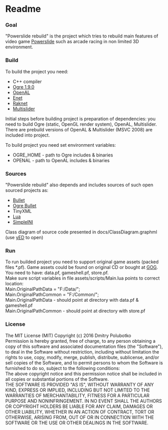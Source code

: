 # Readme #

### Goal ###

"Powerslide rebuild" is the project which tries to rebuild main features of video game [Powerslide](https://en.wikipedia.org/wiki/Powerslide_(video_game)) such as arcade racing in non limited 3D environment.

### Build ###
To build the project you need:  
- C++ compiler  
- [Ogre 1.9.0](http://www.ogre3d.org/)  
- [OpenAL](https://www.openal.org)  
- [Enet](http://enet.bespin.org/)  
- [Raknet](http://www.jenkinssoftware.com/)  
- [Multislider](https://bitbucket.org/alexey_gruzdev/multislider)  

Initial steps before building project is preparation of dependencies: you need to build Ogre (static, OpenGL render system), OpenAL, Multislider.  
There are prebuild versions of OpenAL & Multislider (MSVC 2008) are included into project.

To build project you need set environment variables:  
- OGRE_HOME - path to Ogre includes & binaries  
- OPENAL - path to OpenAL includes & binaries  

### Sources ###
"Powerslide rebuild" also depends and includes sources of such open sourced projects as:  
- [Bullet](http://bulletphysics.org/wordpress/)  
- [Ogre Bullet](http://www.ogre3d.org/tikiwiki/OgreBullet)  
- TinyXML  
- [Lua](https://www.lua.org/)  
- [SimpleINI](https://github.com/brofield/simpleini)  

Class diagram of source code presented in docs/ClassDiagram.graphml (use [yED](http://www.yworks.com/products/yed) to open)  

### Run ###
To run builded project you need to support original game assets (packed files *.pf). Game assets could be found on original CD or bought at [GOG](https://www.gog.com/game/powerslide). 
You need to have: data.pf, gameshell.pf, store.pf.  
Make sure script variables in file assets/scripts/Main.lua points to correct location:  
Main.OriginalPathData = "F:/Data/";  
Main.OriginalPathCommon = "F:/Common/";  
Main.OriginalPathData - should point at directory with data.pf & gameshell.pf  
Main.OriginalPathCommon - should point at directory with store.pf  

### License ###
The MIT License (MIT) Copyright (c) 2016 Dmitry Polubotko  
Permission is hereby granted, free of charge, to any person obtaining a copy of this software and associated documentation files (the "Software"), to deal in the Software without restriction, including without limitation the rights to use, copy, modify, merge, publish, distribute, sublicense, and/or sell copies of the Software, and to permit persons to whom the Software is furnished to do so, subject to the following conditions:  
The above copyright notice and this permission notice shall be included in all copies or substantial portions of the Software.  
THE SOFTWARE IS PROVIDED "AS IS", WITHOUT WARRANTY OF ANY KIND, EXPRESS OR IMPLIED, INCLUDING BUT NOT LIMITED TO THE WARRANTIES OF MERCHANTABILITY, FITNESS FOR A PARTICULAR PURPOSE AND NONINFRINGEMENT. IN NO EVENT SHALL THE AUTHORS OR COPYRIGHT HOLDERS BE LIABLE FOR ANY CLAIM, DAMAGES OR OTHER LIABILITY, WHETHER IN AN ACTION OF CONTRACT, TORT OR OTHERWISE, ARISING FROM, OUT OF OR IN CONNECTION WITH THE SOFTWARE OR THE USE OR OTHER DEALINGS IN THE SOFTWARE.


